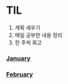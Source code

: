 # TIL
  1. 계획 세우기
  2. 매일 공부한 내용 정리
  3. 한 주씩 회고
### [January](./January.md)
### [February](./February.md)
